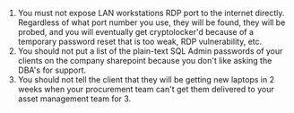 1. You must not expose LAN workstations RDP port to the internet directly. Regardless of what port number you use, they will be found, they will be probed, and you will eventually get cryptolocker'd because of a temporary password reset that is too weak, RDP vulnerability, etc.
1. You should not put a list of the plain-text SQL Admin passwords of your clients on the company sharepoint because you don't like asking the DBA's for support.
2. You should not tell the client that they will be getting new laptops in 2 weeks when your procurement team can't get them delivered to your asset management team for 3.
